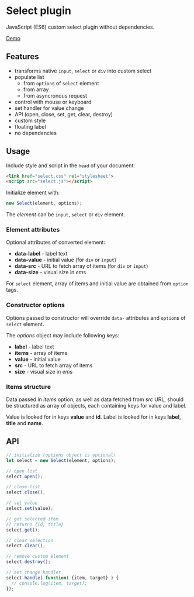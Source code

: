 # Select plugin

JavaScript (ES6) custom select plugin without dependencies.

[Demo](https://vvvkor.github.io/select-plugin/)

## Features

- transforms native ``input``, ``select`` or ``div`` into custom select
- populate list
  - from ``option``s of ``select`` element
  - from array
  - from asyncronous request
- control with mouse or keyboard
- set handler for value change
- API (open, close, set, get, clear, destroy)
- custom style
- floating label
- no dependencies

## Usage

Include style and script in the ``head`` of your document:

```html
<link href="select.css" rel="stylesheet">
<script src="select.js"></script> 
```

Initialize element with:

```javascript
new Select(element, options);
```

The *element* can be ``input``, ``select`` or ``div`` element.

### Element attributes

Optional attributes of converted element:

- **data-label** - label text
- **data-value** - initial value (for ``div`` or ``input``)
- **data-src** - URL to fetch array of items (for ``div`` or ``input``)
- **data-size** - visual size in *em*s

For ``select`` element, array of items and initial value are obtained from ``option`` tags.

### Constructor options

Options passed to constructor will override ``data-`` attributes and ``option``s of ``select`` element.

The *options* object may include following keys:

- **label** - label text
- **items** - array of items
- **value** - initial value
- **src** - URL to fetch array of items
- **size** - visual size in *em*s

### Items structure

Data passed in *items* option, as well as data fetched from *src* URL,
should be structured as array of objects, each containing keys for value and label.

Value is looked for in keys **value** and **id**.
Label is looked for in keys **label**, **title** and **name**.

## API

```javascript
// initialize (options object is optional)
let select = new Select(element, options);

// open list
select.open();

// close list
select.close();

// set value
select.set(value);

// get selected item
// returns {id, title}
select.get();

// clear selection
select.clear();

// remove custom element
select.destroy();

// set change handler
select.handle( function( {item, target} ) {
  // console.log(item, target);
});
```
